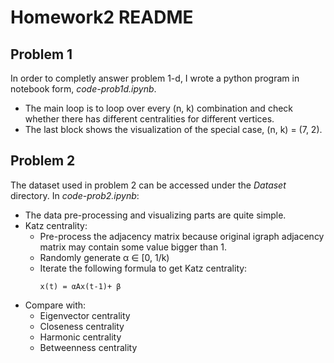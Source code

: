 # Homework2 README
## Problem 1
In order to completly answer problem 1-d, I wrote a python program in notebook form, <I>code-prob1d.ipynb</I>.<br>
* The main loop is to loop over every (n, k) combination and check whether there has different centralities for different vertices.<br>
* The last block shows the visualization of the special case, (n, k) = (7, 2).

## Problem 2
The dataset used in problem 2 can be accessed under the <I>Dataset</I> directory.
In <I>code-prob2.ipynb</I>:
* The data pre-processing and visualizing parts are quite simple.
* Katz centrality:
  * Pre-process the adjacency matrix because original igraph adjacency matrix may contain some value bigger than 1.
  * Randomly generate α ∈ [0, 1/k)
  * Iterate the following formula to get Katz centrality:
    <pre><code>x(t) = αAx(t-1)+ β</code></pre>
* Compare with:
  * Eigenvector centrality
  * Closeness centrality
  * Harmonic centrality
  * Betweenness centrality
